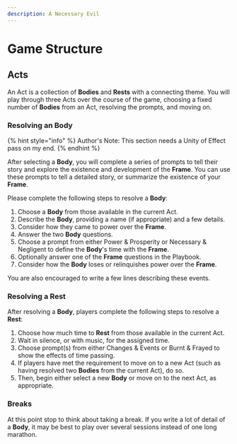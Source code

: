 ```yaml
---
description: A Necessary Evil
---
```


# Game Structure

## Acts

An Act is a collection of **Bodies** and **Rests** with a connecting theme. You will play through three Acts over the course of the game, choosing a fixed number of **Bodies** from an Act, resolving the prompts, and moving on.

### Resolving an Body

{% hint style="info" %}
Author's Note: This section needs a Unity of Effect pass on my end.
{% endhint %}

After selecting a **Body**, you will complete a series of prompts to tell their story and explore the existence and development of the **Frame**. You can use these prompts to tell a detailed story, or summarize the existence of your **Frame**.  


Please complete the following steps to resolve a **Body**:

1. Choose a **Body** from those available in the current Act.
2. Describe the **Body**, providing a name \(if appropriate\) and a few details.
3. Consider how they came to power over the **Frame**.
4. Answer the two **Body** questions.
5. Choose a prompt from either Power & Prosperity or Necessary & Negligent to define the **Body**'s time with the **Frame**.
6. Optionally answer one of the **Frame** questions in the Playbook.
7. Consider how the **Body** loses or relinquishes power over the **Frame**.

You are also encouraged to write a few lines describing these events.

### Resolving a Rest

After resolving a **Body**, players complete the following steps to resolve a **Rest**:

1. Choose how much time to **Rest** from those available in the current Act.
2. Wait in silence, or with music, for the assigned time.
3. Choose prompt\(s\) from either Changes & Events or Burnt & Frayed to show the effects of time passing.
4. If players have met the requirement to move on to a new Act \(such as having resolved two **Bodies** from the current Act\), do so.
5. Then, begin either select a new **Body** or move on to the next Act, as appropriate.

### Breaks

At this point stop to think about taking a break. If you write a lot of detail of a **Body**, it may be best to play over several sessions instead of one long marathon.

